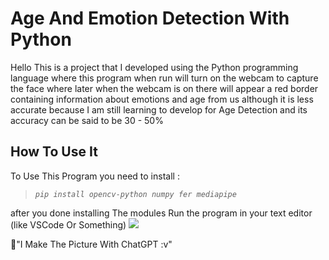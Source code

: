 
# Age And Emotion Detection With Python

Hello This is a project that I developed using the Python programming language where this program when run will turn on the webcam to capture the face where later when the webcam is on there will appear a red border containing information about emotions and age from us although it is less accurate because I am still learning to develop for Age Detection and its accuracy can be said to be 30 - 50%


## How To Use It
To Use This Program you need to install : 
> *`pip install opencv-python numpy fer mediapipe`*

after you done installing The modules Run the program in your text editor (like VSCode Or Something)
<img src="https://files.oaiusercontent.com/file-I4tzwy774NPOHzty9jucGG0n?se=2024-10-28T11%3A36%3A27Z&sp=r&sv=2024-08-04&sr=b&rscc=max-age%3D604800%2C%20immutable%2C%20private&rscd=attachment%3B%20filename%3D0a781d81-51fb-4c75-8404-0038191d3e2b.webp&sig=f5QtfSjB9k%2B9c/SnNpfkUWH7B833qHRk3ut2YuuzFO4%3D">

🤖"I Make The Picture With ChatGPT :v"
